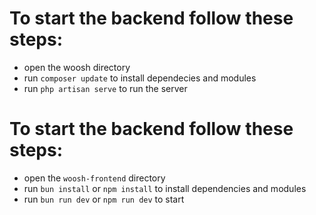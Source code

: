 # To start the backend follow these steps:
- open the woosh directory
- run `composer update` to install dependecies and modules
- run `php artisan serve` to run the server

# To start the backend follow these steps:
- open the `woosh-frontend` directory
- run `bun install` or `npm install` to install dependencies and modules
- run `bun run dev` or `npm run dev` to start
